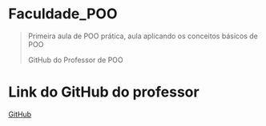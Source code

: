 # Faculdade_POO
> Primeira aula de POO prática, aula aplicando os conceitos básicos de POO
>
> GitHub do Professor de POO
# Link do GitHub do professor
[GitHub](https://github.com/P-Clevison/Aulas-POO)
   
